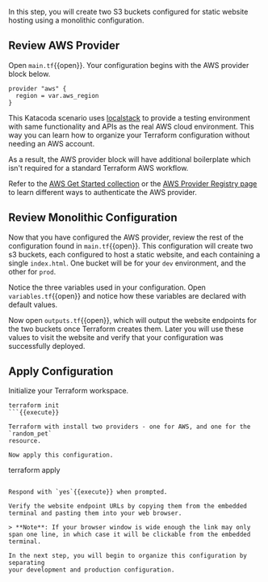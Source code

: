 In this step, you will create two S3 buckets configured for static website
hosting using a monolithic configuration.

## Review AWS Provider

Open `main.tf`{{open}}. Your configuration begins with the AWS provider block
below.

```
provider "aws" {
  region = var.aws_region
}
```

This Katacoda scenario uses [localstack](https://localstack.cloud/) to provide a 
testing environment with same functionality and APIs as the real AWS cloud 
environment. This way you can learn how to organize your Terraform configuration 
without needing an AWS account.

As a result, the AWS provider block will have additional boilerplate which isn't 
required for a standard Terraform AWS workflow.

Refer to the [AWS Get Started collection](https://learn.hashicorp.com/tutorials/terraform/aws-build?in=terraform/aws-get-started)
or the [AWS Provider Registry page](https://registry.terraform.io/providers/hashicorp/aws/latest/docs#authentication)
to learn different ways  to authenticate the AWS provider.

## Review Monolithic Configuration

Now that you have configured the AWS provider, review the rest of the
configuration found in `main.tf`{{open}}. This configuration will create two s3
buckets, each configured to host a static website, and each containing a single
`index.html`. One bucket will be for your `dev` environment, and the other for
`prod`.

Notice the three variables used in your configuration. Open `variables.tf`{{open}} and notice how these variables are declared with default values.

Now open `outputs.tf`{{open}}, which will output the website endpoints for the two
buckets once Terraform creates them. Later you will use these values to visit the website and verify that your
configuration was successfully deployed.

## Apply Configuration

Initialize your Terraform workspace.

```
terraform init
```{{execute}}

Terraform with install two providers - one for AWS, and one for the `random_pet`
resource.

Now apply this configuration.

```
terraform apply
```{{execute}}

Respond with `yes`{{execute}} when prompted.

Verify the website endpoint URLs by copying them from the embedded terminal and pasting them into your web browser.

> **Note**: If your browser window is wide enough the link may only span one line, in which case it will be clickable from the embedded terminal. 

In the next step, you will begin to organize this configuration by separating
your development and production configuration.
